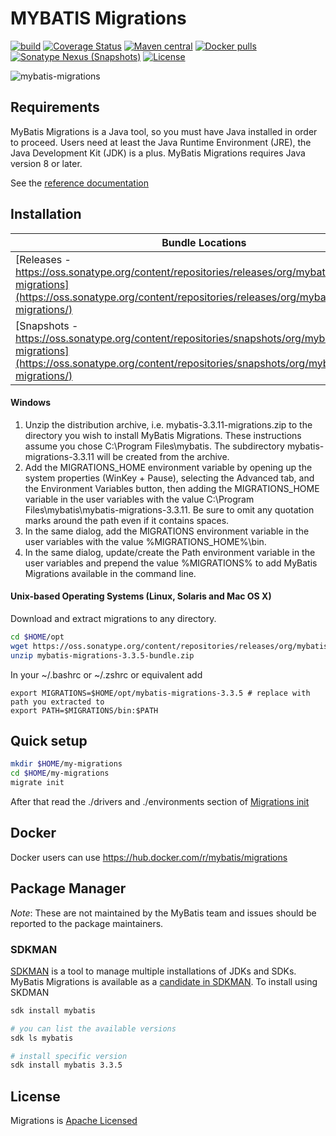 MYBATIS Migrations
==================
[![build](https://github.com/mybatis/migrations/workflows/Java%20CI/badge.svg)](https://github.com/mybatis/migrations/actions?query=workflow%3A%22Java+CI%22)
[![Coverage Status](https://coveralls.io/repos/mybatis/migrations/badge.svg?branch=master&service=github)](https://coveralls.io/github/mybatis/migrations?branch=master)
[![Maven central](https://maven-badges.herokuapp.com/maven-central/org.mybatis/mybatis-migrations/badge.svg)](https://maven-badges.herokuapp.com/maven-central/org.mybatis/mybatis-migrations)
[![Docker pulls](https://img.shields.io/docker/pulls/mybatis/migrations.svg)](https://hub.docker.com/r/mybatis/migrations)
[![Sonatype Nexus (Snapshots)](https://img.shields.io/nexus/s/https/oss.sonatype.org/org.mybatis/mybatis-migrations.svg)](https://oss.sonatype.org/content/repositories/snapshots/org/mybatis/mybatis-migrations/)
[![License](http://img.shields.io/:license-apache-brightgreen.svg)](http://www.apache.org/licenses/LICENSE-2.0.html)

![mybatis-migrations](http://mybatis.github.io/images/mybatis-logo.png)

## Requirements
  MyBatis Migrations is a Java tool, so you must have Java installed in order to proceed. 
Users need at least the Java Runtime Environment (JRE), the Java Development Kit (JDK) is a plus. 
MyBatis Migrations requires Java version 8 or later.

See the [reference documentation](http://mybatis.github.io/migrations)

## Installation
|Bundle Locations|
|------|
|[Releases - https://oss.sonatype.org/content/repositories/releases/org/mybatis/mybatis-migrations](https://oss.sonatype.org/content/repositories/releases/org/mybatis/mybatis-migrations/)|
|[Snapshots - https://oss.sonatype.org/content/repositories/snapshots/org/mybatis/mybatis-migrations](https://oss.sonatype.org/content/repositories/snapshots/org/mybatis/mybatis-migrations/)|

#### Windows
1. Unzip the distribution archive, i.e. mybatis-3.3.11-migrations.zip to the directory you wish
      to install MyBatis Migrations.
      These instructions assume you chose C:\Program Files\mybatis.
      The subdirectory mybatis-migrations-3.3.11 will be created from the archive.
1. Add the MIGRATIONS_HOME environment variable by opening up the system properties (WinKey + Pause), selecting the
      Advanced tab, and the Environment Variables button, then adding the MIGRATIONS_HOME variable in the user
      variables with the value C:\Program Files\mybatis\mybatis-migrations-3.3.11.
      Be sure to omit any quotation marks around the path even if it contains spaces.
1. In the same dialog, add the MIGRATIONS environment variable in the user variables with the
      value %MIGRATIONS_HOME%\bin.
1. In the same dialog, update/create the Path environment variable in the user variables and prepend the value
      %MIGRATIONS% to add MyBatis Migrations available in the command line.

#### Unix-based Operating Systems (Linux, Solaris and Mac OS X)
Download and extract migrations to any directory.
```sh
cd $HOME/opt
wget https://oss.sonatype.org/content/repositories/releases/org/mybatis/mybatis-migrations/3.3.5/mybatis-migrations-3.3.5-bundle.zip
unzip mybatis-migrations-3.3.5-bundle.zip
```

In your ~/.bashrc or ~/.zshrc or equivalent add
```
export MIGRATIONS=$HOME/opt/mybatis-migrations-3.3.5 # replace with path you extracted to
export PATH=$MIGRATIONS/bin:$PATH
```

## Quick setup
```sh
mkdir $HOME/my-migrations
cd $HOME/my-migrations
migrate init
```
After that read the ./drivers and ./environments section of [Migrations init](http://mybatis.github.io/migrations/init.html)

## Docker
Docker users can use https://hub.docker.com/r/mybatis/migrations

## Package Manager ##

*Note*: These are not maintained by the MyBatis team and issues should be reported to the package maintainers.

### SDKMAN ###

[SDKMAN](https://sdkman.io) is a tool to manage multiple installations of JDKs and SDKs. MyBatis Migrations is available as a [candidate in SDKMAN](https://sdkman.io/sdks#mybatis). To install using SKDMAN

```sh
sdk install mybatis

# you can list the available versions
sdk ls mybatis

# install specific version
sdk install mybatis 3.3.5
```

## License

Migrations is [Apache Licensed](LICENSE)
